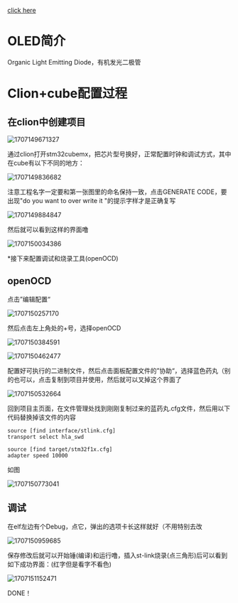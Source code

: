 [click here](https://blog.csdn.net/qq_52158753/article/details/130173425?ops_request_misc=%257B%2522request%255Fid%2522%253A%2522170714520516777224442500%2522%252C%2522scm%2522%253A%252220140713.130102334.pc%255Fall.%2522%257D&request_id=170714520516777224442500&biz_id=0&utm_medium=distribute.pc_search_result.none-task-blog-2~all~first_rank_ecpm_v1~rank_v31_ecpm-1-130173425-null-null.142^v99^pc_search_result_base8&utm_term=stm32cubems%E9%A9%B1%E5%8A%A8oled%E5%B1%8F%E6%A8%A1%E5%9D%97iic&spm=1018.2226.3001.4187)

# OLED简介

Organic Light Emitting Diode，有机发光二极管





# Clion+cube配置过程

## 在clion中创建项目

![1707149671327](image/oled/1707149671327.png)

通过clion打开stm32cubemx，把芯片型号换好，正常配置时钟和调试方式，其中在cube有以下不同的地方：

![1707149836682](image/oled/1707149836682.png)

注意工程名字一定要和第一张图里的命名保持一致，点击GENERATE CODE，要出现"do you want to over write it "的提示字样才是正确复写

![1707149884847](image/oled/1707149884847.png)

然后就可以看到这样的界面噜

![1707150034386](image/oled/1707150034386.png)


*接下来配置调试和烧录工具(openOCD)

## openOCD

点击”编辑配置“

![1707150257170](image/oled/1707150257170.png)

然后点击左上角处的+号，选择openOCD

![1707150384591](image/oled/1707150384591.png)

![1707150462477](image/oled/1707150462477.png)

配置好可执行的二进制文件，然后点击面板配置文件的”协助“，选择蓝色药丸（别的也可以，点击复制到项目并使用，然后就可以叉掉这个界面了

![1707150532664](image/oled/1707150532664.png)

回到项目主页面，在文件管理处找到刚刚复制过来的蓝药丸.cfg文件，然后用以下代码替换掉该文件的内容

```
source [find interface/stlink.cfg]
transport select hla_swd

source [find target/stm32f1x.cfg]
adapter speed 10000
```

如图

![1707150773041](image/oled/1707150773041.png)

## 调试

在elf左边有个Debug，点它，弹出的选项卡长这样就好（不用特别去改

![1707150959685](image/oled/1707150959685.png)

保存修改后就可以开始锤(编译)和运行噜，插入st-link烧录(点三角形)后可以看到如下成功界面：(红字但是看字不看色)

![1707151152471](image/oled/1707151152471.png)

DONE！
